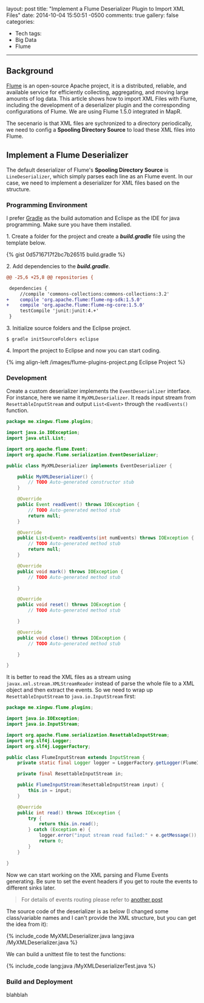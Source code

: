 layout: post
title: "Implement a Flume Deserializer Plugin to Import XML Files"
date: 2014-10-04 15:50:51 -0500
comments: true
gallery: false
categories: 
- Tech
tags:
- Big Data
- Flume

---

Background
----------
[Flume](https://flume.apache.org/) is an open-source Apache project, it is a distributed, reliable, and available service for efficiently collecting, aggregating, and moving large amounts of log data. This article shows how to import XML Files with Flume, including the development of a deserializer plugin and the corresponding configurations of Flume.
We are using Flume 1.5.0 integrated in MapR.

The secenario is that XML files are sychronized to a directory periodically, we need to config a **Spooling Directory Source** to load these XML files into Flume.

Implement a Flume Deserializer 
------------------------------
The default deserializer of Flume's **Spooling Directory Source** is `LineDeserializer`, which simply parses each line as an Flume event. In our case, we need to implement a deserializer for XML files based on the structure.

<!-- more -->

### Programming Environment
I prefer [Gradle](http://www.gradle.org/docs/current/userguide/installation.html) as the build automation and Eclispe as the IDE for java programming. Make sure you have them installed.

1\. Create a folder for the project and create a **_build.gradle_** file using the template below.

{% gist 0d5716717f2bc7b26515 build.gradle %}

2\. Add dependencies to the **_build.gradle_**.

``` diff
@@ -25,6 +25,8 @@ repositories {

 dependencies {
     //compile 'commons-collections:commons-collections:3.2'
+    compile 'org.apache.flume:flume-ng-sdk:1.5.0'
+    compile 'org.apache.flume:flume-ng-core:1.5.0'
     testCompile 'junit:junit:4.+'
 }
```

3\. Initialize source folders and the Eclipse project.

```
$ gradle initSourceFolders eclipse
```
4\. Import the project to Eclipse and now you can start coding.

{% img align-left /images/flume-plugins-project.png Eclipse Project %}

### Development
Create a custom deserializer implements the `EventDeserializer` interface. For instance, here we name it `MyXMLDeserializer`.
It reads input stream from `ResettableInputStream` and output `List<Event>` through the `readEvents()` function.
``` java MyXMLDeserializer.java 
package me.xingwu.flume.plugins;

import java.io.IOException;
import java.util.List;

import org.apache.flume.Event;
import org.apache.flume.serialization.EventDeserializer;

public class MyXMLDeserializer implements EventDeserializer {

    public MyXMLDeserializer() {
        // TODO Auto-generated constructor stub
    }

    @Override
    public Event readEvent() throws IOException {
        // TODO Auto-generated method stub
        return null;
    }

    @Override
    public List<Event> readEvents(int numEvents) throws IOException {
        // TODO Auto-generated method stub
        return null;
    }

    @Override
    public void mark() throws IOException {
        // TODO Auto-generated method stub

    }

    @Override
    public void reset() throws IOException {
        // TODO Auto-generated method stub

    }

    @Override
    public void close() throws IOException {
        // TODO Auto-generated method stub

    }

}
```

It is better to read the XML files as a stream using `javax.xml.stream.XMLStreamReader` instead of parse the whole file to a XML object and then extract the events. 
So we need to wrap up `ResettableInputStream` to `java.io.InputStream` first:

``` java
package me.xingwu.flume.plugins;

import java.io.IOException;
import java.io.InputStream;

import org.apache.flume.serialization.ResettableInputStream;
import org.slf4j.Logger;
import org.slf4j.LoggerFactory;

public class FlumeInputStream extends InputStream {
    private static final Logger logger = LoggerFactory.getLogger(FlumeInputStream.class);

    private final ResettableInputStream in;

    public FlumeInputStream(ResettableInputStream input) {
        this.in = input;
    }

    @Override
    public int read() throws IOException {
        try {
            return this.in.read();
        } catch (Exception e) {
            logger.error("input stream read failed:" + e.getMessage());
            return 0;
        }
    }

}
```

Now we can start working on the XML parsing and Flume Events generating. Be sure to set the event headers if you get to route the events to different sinks later. 
>For details of events routing please refer to [another post](/2014/10/11/Routing-Flume-Events-to-Different-Sinks/)

The source code of the deserializer is as below (I changed some class/variable names and I can't provide the XML structure, but you can get the idea from it):

{% include_code MyXMLDeserializer.java lang:java /MyXMLDeserializer.java %}

We can build a unittest file to test the functions:

{% include_code lang:java /MyXMLDeserializerTest.java %}


### Build and Deployment
blahblah